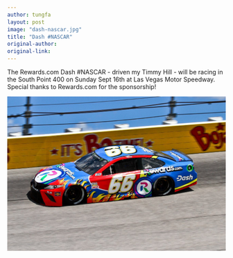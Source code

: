 ```yaml
---
author: tungfa
layout: post
image: "dash-nascar.jpg"
title: "Dash #NASCAR"
original-author:
original-link:
---
```

The Rewards.com Dash #NASCAR - driven my Timmy Hill - will be racing in the South Point 400 on Sunday Sept 16th at Las Vegas Motor Speedway. Special thanks to Rewards.com for the sponsorship!

![dash-nascar](/assets/img/blog/dash-nascar.jpg)
